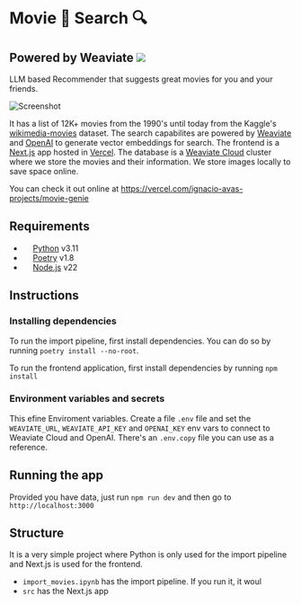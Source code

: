 # Movie 🎥 Search 🔍

## Powered by Weaviate <img src="https://avatars.githubusercontent.com/u/37794290?s=32&v=4">

LLM based Recommender that suggests great movies for you and your friends.

![Screenshot](https://i.imgur.com/3sGLA0u.png)

It has a list of 12K+ movies from the 1990's until today from the Kaggle's [wikimedia-movies](https://www.kaggle.com/datasets/exactful/wikipedia-movies) dataset. The search capabilites are powered by [Weaviate](https://weaviate.io/) and [OpenAI](https://platform.openai.com/) to generate vector embeddings for search. The frontend is a [Next.js](https://nextjs.org/) app hosted in [Vercel](https://vercel.com/). The database is a [Weaviate Cloud](https://weaviate.io/developers/wcs) cluster where we store the movies and their information. We store images locally to save space online.



You can check it out online at https://vercel.com/ignacio-avas-projects/movie-genie 

## Requirements

- <img src="https://www.marinedatascience.co/img/software/logo_python.png" height=14> [Python](https:///python.org) v3.11
- <img src="https://python-poetry.org/images/logo-origami.svg" height=14> [Poetry](https://python-poetry.org/) v1.8
- <img src="https://brandslogos.com/wp-content/uploads/images/large/nodejs-icon-logo.png" height=14> [Node.js](https://nodejs.org/) v22

## Instructions

### Installing dependencies
To run the import pipeline, first install dependencies. You can do so by running `poetry install --no-root`.

To run the frontend application, first install dependencies by running `npm install`

### Environment variables and secrets

This efine Enviroment variables. Create a file `.env` file and set the `WEAVIATE_URL`, `WEAVIATE_API_KEY` and `OPENAI_KEY` env vars to connect to Weaviate Cloud and OpenAI. There's an `.env.copy` file you can use as a reference.

## Running the app

Provided you have data, just run `npm run dev` and then go to `http://localhost:3000`

## Structure

It is a very simple project where Python is only used for the import pipeline and Next.js is used for the frontend.

- `import_movies.ipynb` has the import pipeline. If you run it, it woul
- `src` has the Next.js app